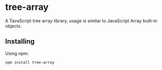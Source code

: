 # tree-array

A TavaScript tree array library, usage is similar to JavaScript Array built-in objects.

## Installing

Using npm:

```bash
npm install tree-array
```

